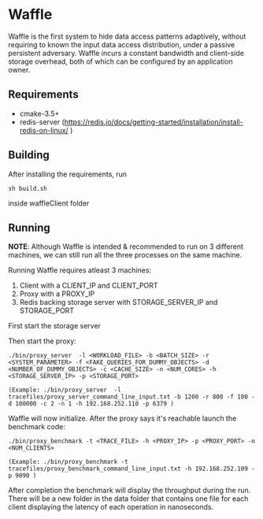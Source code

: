 # Waffle

Waffle is the first system to hide data access patterns adaptively, without requiring to
known the input data access distribution, under a passive persistent
adversary. Waffle incurs a constant bandwidth and client-side storage
overhead, both of which can be configured by an application
owner.

## Requirements

* cmake-3.5+
* redis-server (https://redis.io/docs/getting-started/installation/install-redis-on-linux/ )

## Building

After installing the requirements, run

```
sh build.sh
```
inside waffleClient folder

## Running 

**NOTE**: Although Waffle is intended & recommended to run on 3 different machines, we can still run all the three processes on the same machine.

Running Waffle requires atleast 3 machines:

1. Client with a CLIENT_IP and CLIENT_PORT
2. Proxy with a PROXY_IP
3. Redis backing storage server with STORAGE_SERVER_IP and STORAGE_PORT

First start the storage server

Then start the proxy:

```
./bin/proxy_server  -l <WORKLOAD_FILE> -b <BATCH_SIZE> -r <SYSTEM_PARAMETER> -f <FAKE_QUERIES_FOR_DUMMY_OBJECTS> -d <NUMBER_OF_DUMMY_OBJECTS> -c <CACHE_SIZE> -n <NUM_CORES> -h <STORAGE_SERVER_IP> -p <STORAGE_PORT>

(Example: ./bin/proxy_server  -l tracefiles/proxy_server_command_line_input.txt -b 1200 -r 800 -f 100 -d 100000 -c 2 -n 1 -h 192.168.252.110 -p 6379 )
```

Waffle will now initialize. After the proxy says it's reachable launch the benchmark code:

```
./bin/proxy_benchmark -t <TRACE_FILE> -h <PROXY_IP> -p <PROXY_PORT> -n <NUM_CLIENTS>

(Example: ./bin/proxy_benchmark -t tracefiles/proxy_benchmark_command_line_input.txt -h 192.168.252.109 -p 9090 )
```

After completion the benchmark will display the throughput during the run. There will be a new folder in the data folder that contains one file for each client displaying the latency of each operation in nanoseconds.
